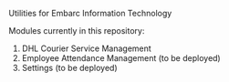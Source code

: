 Utilities for Embarc Information Technology

Modules currently in this repository:
1. DHL Courier Service Management
2. Employee Attendance Management (to be deployed)
3. Settings (to be deployed)